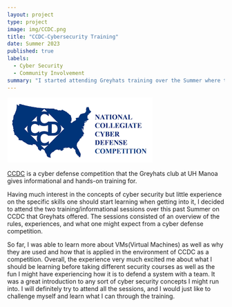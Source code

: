 ```yaml
---
layout: project
type: project
image: img/CCDC.png
title: "CCDC-Cybersecurity Training"
date: Summer 2023
published: true
labels:
  - Cyber Security
  - Community Involvement
summary: "I started attending Greyhats training over the Summer where they introduced the protocols of CCDC as well as different techniques needed for the competition."
---
```


<img class="" src="../img/download.png">

[CCDC](https://www.nationalccdc.org/index.php/competition/about-ccdc/mission) is a cyber defense competition that the Greyhats club at UH Manoa gives informational and hands-on training for.

Having much interest in the concepts of cyber security but little experience on the specific skills one should start learning when getting into it, I decided to attend the two training/informational sessions over this past Summer on CCDC that Greyhats offered. The sessions consisted of an overview of the rules, experiences, and what one might expect from a cyber defense competition.  

So far, I was able to learn more about VMs(Virtual Machines) as well as why they are used and how that is applied in the environment of CCDC as a competition.  Overall, the experience very much excited me about what I should be learning before taking different security courses as well as the fun I might have experiencing how it is to defend a system with a team.  It was a great introduction to any sort of cyber security concepts I might run into.  I will definitely try to attend all the sessions, and I would just like to challenge myself and learn what I can through the training.

